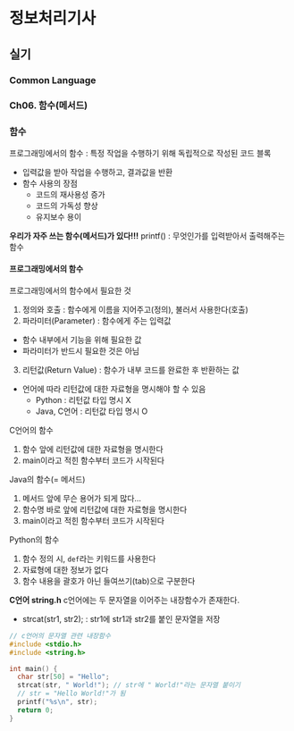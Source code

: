 # 정보처리기사

## 실기

### Common Language

### Ch06. 함수(메서드)

### 함수

프로그래밍에서의 함수 : 특정 작업을 수행하기 위해 독립적으로 작성된 코드 블록

- 입력값을 받아 작업을 수행하고, 결과값을 반환
- 함수 사용의 장점
  - 코드의 재사용성 증가
  - 코드의 가독성 향상
  - 유지보수 용이

**우리가 자주 쓰는 함수(메서드)가 있다!!!**
printf() : 무엇인가를 입력받아서 출력해주는 함수

#### 프로그래밍에서의 함수

프로그래밍에서의 함수에서 필요한 것

1. 정의와 호출 : 함수에게 이름을 지어주고(정의), 불러서 사용한다(호출)
2. 파라미터(Parameter) : 함수에게 주는 입력값

- 함수 내부에서 기능을 위해 필요한 값
- 파라미터가 반드시 필요한 것은 아님

3. 리턴값(Return Value) : 함수가 내부 코드를 완료한 후 반환하는 값

- 언어에 따라 리턴값에 대한 자료형을 명시해야 할 수 있음
  - Python : 리턴값 타입 명시 X
  - Java, C언어 : 리턴값 타입 명시 O

C언어의 함수

1. 함수 앞에 리턴값에 대한 자료형을 명시한다
2. main이라고 적힌 함수부터 코드가 시작된다

Java의 함수(= 메서드)

1. 메서드 앞에 무슨 용어가 되게 많다...
2. 함수명 바로 앞에 리턴값에 대한 자료형을 명시한다
3. main이라고 적힌 함수부터 코드가 시작된다

Python의 함수

1. 함수 정의 시, `def`라는 키워드를 사용한다
2. 자료형에 대한 정보가 없다
3. 함수 내용을 괄호가 아닌 들여쓰기(tab)으로 구분한다

**C언어 string.h**
c언어에는 두 문자열을 이어주는 내장함수가 존재한다.

- strcat(str1, str2); : str1에 str1과 str2를 붙인 문자열을 저장

```c
// c언어의 문자열 관련 내장함수
#include <stdio.h>
#include <string.h>

int main() {
  char str[50] = "Hello";
  strcat(str, " World!"); // str에 " World!"라는 문자열 붙이기
  // str = "Hello World!"가 됨
  printf("%s\n", str);
  return 0;
}
```
